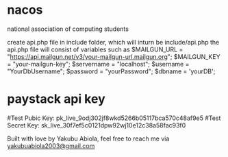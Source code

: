 # nacos
national association of computing students

create api.php file in include folder, which will inturn be include/api.php
the api.php  file will consist of variables such as 
$MAILGUN_URL = "https://api.mailgun.net/v3/your-mailgun-url.mailgun.org"; 
$MAILGUN_KEY = "your-mailgun-key";
$servername = "localhost";
$username = "YourDbUsername";
$password = "yourPassword";
$dbname = 'yourDB';
# paystack api key
#Test Pubic Key: pk_live_9odj302jf8wkd5266b05117bca570c48af9e5
#Test Secret Key: sk_live_30f7ef5c0121dpw92wj10e12c38a58fac93f0

Built with love by Yakubu Abiola, feel free to reach me via yakubuabiola2003@gmail.com
